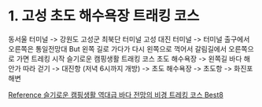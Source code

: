 # 1. 고성 초도 해수욕장 트래킹 코스
동서울 터미널 -> 강원도 고성군 최북단 터미널 고성 대진 터미널 -> 터미널 출구에서 오른쪽은 통일전망대 But 왼쪽 길로 가다가 다시 왼쪽으로 꺽어서 갈림길에서 오른쪽으로 가면 트레킹 시작 
슬기로운 캠핑생활 트래킹 코스
초도 해수욕장 -> 왼쪽길 바다 해안가 따라 걷기 -> 대진항 (저녁 6시까지 개방) -> 초도 해수욕장 -> 초도항 -> 화진포 해변



[Reference 슬기로운 캠핑생활 역대급 바다 전망의 비경 트레킹 코스 Best8](https://www.youtube.com/watch?v=juax48Vo_cA&list=PL6V3WTyqkoZzOwRcwsLF6Ml82I-S2de_V&index=1&t=160s)